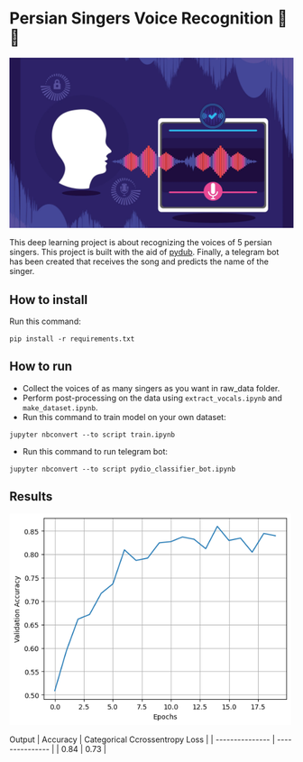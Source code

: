 # Persian Singers Voice Recognition 🎤🎼


<img src="pics\audio-preprocessing-feature-extraction-machine-learning-based-classification.png" width="600">

This deep learning project is about recognizing the voices of 5 persian singers. This project is built with the aid of [pydub](https://github.com/jiaaro/pydub). Finally, a telegram bot has been created that receives the song and predicts the name of the singer.


## How to install
Run this command:
```
pip install -r requirements.txt
```

## How to run
+ Collect the voices of as many singers as you want in raw_data folder.
+ Perform post-processing on the data using `extract_vocals.ipynb` and `make_dataset.ipynb`.
+ Run this command to train model on your own dataset:

```
jupyter nbconvert --to script train.ipynb
```

+ Run this command to run telegram bot:

```
jupyter nbconvert --to script pydio_classifier_bot.ipynb
```

## Results

<img src="pics\output.png" width="500">

Output
| Accuracy | Categorical Ccrossentropy Loss |
| --------------- | --------------- |
| 0.84 | 0.73 |
